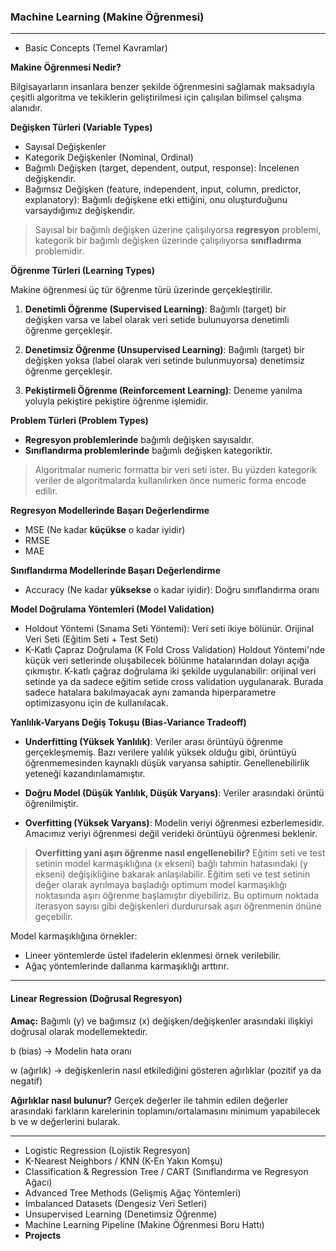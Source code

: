 ### Machine Learning (Makine Öğrenmesi)

---
- Basic Concepts (Temel Kavramlar)

**Makine Öğrenmesi Nedir?** 

Bilgisayarların insanlara benzer şekilde öğrenmesini sağlamak maksadıyla
çeşitli algoritma ve tekiklerin geliştirilmesi için çalışılan
bilimsel çalışma alanıdır.

**Değişken Türleri (Variable Types)**

- Sayısal Değişkenler
- Kategorik Değişkenler (Nominal, Ordinal)
- Bağımlı Değişken (target, dependent, output, response): İncelenen değişkendir.
- Bağımsız Değişken (feature, independent, input, column, predictor, explanatory): Bağımlı değişkene etki ettiğini, 
onu oluşturduğunu varsaydığımız değişkendir.

> Sayısal bir bağımlı değişken üzerine çalışılıyorsa **regresyon** problemi, 
kategorik bir bağımlı değişken üzerinde çalışılıyorsa **sınıfladırma** problemidir.

**Öğrenme Türleri (Learning Types)**

Makine öğrenmesi üç tür öğrenme türü üzerinde gerçekleştirilir.

1) **Denetimli Öğrenme (Supervised Learning)**: Bağımlı (target) bir değişken varsa ve label olarak veri setide bulunuyorsa denetimli öğrenme
gerçekleşir.

2) **Denetimsiz Öğrenme (Unsupervised Learning)**: Bağımlı (target) bir değişken yoksa (label olarak veri setinde bulunmuyorsa) denetimsiz öğrenme
gerçekleşir.

3) **Pekiştirmeli Öğrenme (Reinforcement Learning)**: Deneme yanılma yoluyla pekiştire pekiştire öğrenme işlemidir.

**Problem Türleri (Problem Types)**

- **Regresyon problemlerinde** bağımlı değişken sayısaldır.
- **Sınıflandırma problemlerinde** bağımlı değişken kategoriktir.

> Algoritmalar numeric formatta bir veri seti ister. Bu yüzden kategorik veriler de
algoritmalarda kullanılırken önce numeric forma encode edilir.

**Regresyon Modellerinde Başarı Değerlendirme**

- MSE (Ne kadar **küçükse** o kadar iyidir)
- RMSE
- MAE

**Sınıflandırma Modellerinde Başarı Değerlendirme**

- Accuracy (Ne kadar **yüksekse** o kadar iyidir): Doğru sınıflandırma oranı

**Model Doğrulama Yöntemleri (Model Validation)**

- Holdout Yöntemi (Sınama Seti Yöntemi): Veri seti ikiye bölünür.
Orijinal Veri Seti (Eğitim Seti + Test Seti)
- K-Katlı Çapraz Doğrulama (K Fold Cross Validation)
Holdout Yöntemi'nde küçük veri setlerinde oluşabilecek bölünme hatalarından dolayı açığa çıkmıştır.
K-katlı çağraz doğrulama iki şekilde uygulanabilir: orijinal veri setinde ya da
sadece eğitim setide cross validation uygulanarak. Burada sadece hatalara bakılmayacak aynı zamanda hiperparametre optimizasyonu için de kullanılacak.

**Yanlılık-Varyans Değiş Tokuşu (Bias-Variance Tradeoff)**

- **Underfitting (Yüksek Yanlılık)**: Veriler arası örüntüyü öğrenme gerçekleşmemiş. Bazı verilere yalılık yüksek olduğu gibi,
örüntüyü öğrenmemesinden kaynaklı düşük varyansa sahiptir. Genellenebilirlik yeteneği kazandırılamamıştır.

- **Doğru Model (Düşük Yanlılık, Düşük Varyans)**: Veriler arasındaki örüntü öğrenilmiştir.

- **Overfitting (Yüksek Varyans)**: Modelin veriyi öğrenmesi ezberlemesidir. 
Amacımız veriyi öğrenmesi değil verideki örüntüyü öğrenmesi beklenir.

>**Overfitting yani aşırı öğrenme nasıl engellenebilir?**
 Eğitim seti ve test setinin model karmaşıklığına (x ekseni) bağlı tahmin hatasındaki (y ekseni) değişikliğine bakarak anlaşılabilir. 
 Eğitim seti ve test setinin değer olarak ayrılmaya başladığı optimum model karmaşıklığı noktasında aşırı öğrenme başlamıştır diyebiliriz.
Bu optimum noktada iterasyon sayısı gibi değişkenleri durdurursak aşırı öğrenmenin önüne geçebilir.

Model karmaşıklığına örnekler:
- Lineer yöntemlerde üstel ifadelerin eklenmesi örnek verilebilir. 
- Ağaç yöntemlerinde dallanma karmaşıklığı arttırır.

---
#### Linear Regression (Doğrusal Regresyon) 

**Amaç:** Bağımlı (y) ve bağımsız (x) değişken/değişkenler arasındaki ilişkiyi doğrusal olarak modellemektedir.

b (bias) -> Modelin hata oranı

w (ağırlık) -> değişkenlerin nasıl etkilediğini gösteren ağırlıklar (pozitif ya da negatif)

**Ağırlıklar nasıl bulunur?** Gerçek değerler ile tahmin edilen değerler arasındaki
farkların karelerinin toplamını/ortalamasını minimum yapabilecek b ve w değerlerini bularak.


---
- Logistic Regression (Lojistik Regresyon)
- K-Nearest Neighbors / KNN (K-En Yakın Komşu)
- Classification & Regression Tree / CART (Sınıflandırma ve Regresyon Ağacı)
- Advanced Tree Methods (Gelişmiş Ağaç Yöntemleri)
- Imbalanced Datasets (Dengesiz Veri Setleri)
- Unsupervised Learning (Denetimsiz Öğrenme)
- Machine Learning Pipeline (Makine Öğrenmesi Boru Hattı)
- **Projects**